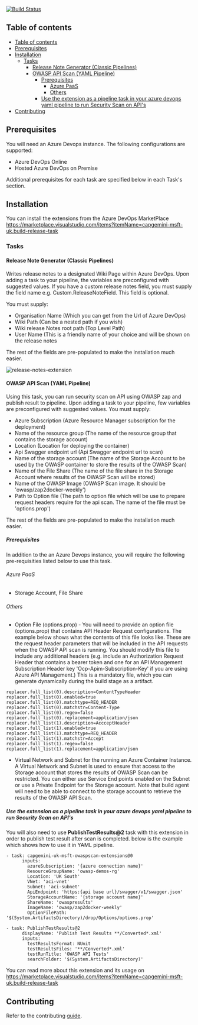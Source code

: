 [![Build Status](https://capgeminiuk.visualstudio.com/GitHub%20Support/_apis/build/status/CI-Builds/Azure%20DevOps%20Extensions/Capgemini.msft-release-extensions?branchName=master)](https://capgeminiuk.visualstudio.com/GitHub%20Support/_build/latest?definitionId=218&branchName=master)

## Table of contents

- [Table of contents](#table-of-contents)
- [Prerequisites](#prerequisites)
- [Installation](#installation)
  - [Tasks](#tasks)
    - [Release Note Generator (Classic Pipelines)](#release-note-generator-classic-pipelines)
    - [OWASP API Scan (YAML Pipeline)](#owasp-api-scan-yaml-pipeline)
      - [Prerequisites](#prerequisites-1)
        - [Azure PaaS](#azure-paas)
        - [Others](#others)
      - [Use the extension as a pipeline task in your azure devops yaml pipeline to run Security Scan on API's](#use-the-extension-as-a-pipeline-task-in-your-azure-devops-yaml-pipeline-to-run-security-scan-on-apis)
- [Contributing](#contributing)

## Prerequisites
You will need an Azure Devops instance. The following configurations are supported:
- Azure DevOps Online
- Hosted Azure DevOps on Premise

Additional prerequisites for each task are specified below in each Task's section.

## Installation

You can install the extensions from the Azure DevOps MarketPlace https://marketplace.visualstudio.com/items?itemName=capgemini-msft-uk.build-release-task 

### Tasks

#### Release Note Generator (Classic Pipelines)
Writes release notes to a designated Wiki Page within Azure DevOps. Upon adding a task to your pipeline, the variables are preconfigured with suggested values. If you have a custom release notes field, you must supply the field name e.g. Custom.ReleaseNoteField. This field is optional.

You must supply:
- Organisation Name (Which you can get from the Url of Azure DevOps)
- Wiki Path (Can be a nested path if you wish)
- Wiki release Notes root path (Top Level Path)
- User Name (This is a friendly name of your choice and will be shown on the release notes

The rest of the fields are pre-populated to make the installation much easier.

![release-notes-extension](https://user-images.githubusercontent.com/22330376/129528879-1d752e28-5866-48be-9329-66989fc6d8e3.png)


#### OWASP API Scan (YAML Pipeline)

Using this task, you can run security scan on API using OWASP zap and publish result to pipeline. Upon adding a task to your pipeline, few variables are preconfigured with suggested values.
You must supply:
- Azure Subscription (Azure Resource Manager subscription for the deployment)
- Name of the resource group (The name of the resource group that contains the storage account)
- Location (Location for deploying the container)
- Api Swagger endpoint url (Api Swagger endpoint url to scan)
- Name of the storage account (The name of the Storage Account to be used by the OWASP container to store the results of the OWASP Scan)
- Name of the File Share (The name of the file share in the Storage Account where results of the OWASP Scan will be stored)
- Name of the OWASP Image (OWASP Scan image. It should be 'owasp/zap2docker-weekly')
- Path to Option file (The path to option file which will be use to prepare request headers require for the api scan. The name of the file must be 'options.prop')

The rest of the fields are pre-populated to make the installation much easier.

##### Prerequisites
In addition to the an Azure Devops instance, you will require the following pre-requisities listed below to use this task.
###### Azure PaaS
- Storage Account, File Share
###### Others
- Option File (options.prop) - You will need to provide an option file (options.prop) that contains API Header Request configurations. The example below shows what the contents of this file looks like. These are the request header parameters that will be included in the API requests when the OWASP API scan is running. You should modify this file to include any additional headers (e.g. include an Authorization Request Header that contains a bearer token and one for an API Management Subscription Header key 'Ocp-Apim-Subscription-Key' if you are using Azure API Management.) This is a mandatory file, which you can generate dynamically during the build stage as a artifact. 

```
replacer.full_list(0).description=ContentTypeHeader 
replacer.full_list(0).enabled=true 
replacer.full_list(0).matchtype=REQ_HEADER 
replacer.full_list(0).matchstr=Content-Type 
replacer.full_list(0).regex=false 
replacer.full_list(0).replacement=application/json 
replacer.full_list(1).description=AccceptHeader 
replacer.full_list(1).enabled=true 
replacer.full_list(1).matchtype=REQ_HEADER 
replacer.full_list(1).matchstr=Accept 
replacer.full_list(1).regex=false 
replacer.full_list(1).replacement=application/json

```
- Virtual Network and Subnet for the running an Azure Container Instance. A Virtual Network and Subnet is used to ensure that access to the Storage account that stores the results of OWASP Scan can be restricted. You can either use Service End points enabled on the Subnet or use a Private Endpoint for the Storage account. Note that build agent will need to be able to connect to the storage account to retrieve the results of the OWASP API Scan. 

#####  Use the extension as a pipeline task in your azure devops yaml pipeline to run Security Scan on API's
You will also need to use **PublishTestResults@2** task with this extension in order to publish test result after scan is completed. below is the example which shows how to use it in YAML pipeline.

```
- task: capgemini-uk-msft-owaspscan-extensions@0
      inputs:
        azureSubscription: '{azure connection name}'
        ResourceGroupName: 'owasp-demos-rg'
        Location: 'UK South'
        VNet: 'aci-vnet'
        Subnet: 'aci-subnet'
        ApiEndpoint: 'https:{api base url}/swagger/v1/swagger.json'
        StorageAccountName: '{storage account name}'
        ShareName: 'owaspresults'
        ImageName: 'owasp/zap2docker-weekly'
        OptionFilePath: '$(System.ArtifactsDirectory)/drop/Options/options.prop'

- task: PublishTestResults@2
      displayName: 'Publish Test Results **/Converted*.xml'
      inputs:
        testResultsFormat: NUnit
        testResultsFiles: '**/Converted*.xml'
        testRunTitle: 'OWASP API Tests'
        searchFolder: '$(System.ArtifactsDirectory)'  
```
You can read more about this extension and its usage on https://marketplace.visualstudio.com/items?itemName=capgemini-msft-uk.build-release-task  

## Contributing

Refer to the contributing [guide](./CONTRIBUTING.md).

